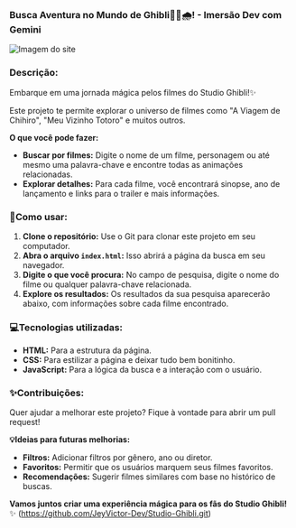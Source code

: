 ### **Busca Aventura no Mundo de Ghibli🐰🌳🌧️**! - **Imersão Dev com Gemini**

![Imagem do site](image-1.png)

### **Descrição:**

Embarque em uma jornada mágica pelos filmes do Studio Ghibli!✨

Este projeto te permite explorar o universo de filmes como "A Viagem de Chihiro", "Meu Vizinho Totoro" e muitos outros. 

**O que você pode fazer:**

* **Buscar por filmes:** Digite o nome de um filme, personagem ou até mesmo uma palavra-chave e encontre todas as animações relacionadas.
* **Explorar detalhes:** Para cada filme, você encontrará sinopse, ano de lançamento e links para o trailer e mais informações.

### **🤔Como usar:**

1. **Clone o repositório:** Use o Git para clonar este projeto em seu computador.
2. **Abra o arquivo `index.html`:** Isso abrirá a página da busca em seu navegador.
3. **Digite o que você procura:** No campo de pesquisa, digite o nome do filme ou qualquer palavra-chave relacionada.
4. **Explore os resultados:** Os resultados da sua pesquisa aparecerão abaixo, com informações sobre cada filme encontrado.

### **💻Tecnologias utilizadas:**

* **HTML:** Para a estrutura da página.
* **CSS:** Para estilizar a página e deixar tudo bem bonitinho.
* **JavaScript:** Para a lógica da busca e a interação com o usuário.

### **✨Contribuições:**

Quer ajudar a melhorar este projeto? Fique à vontade para abrir um pull request! 

**💡Ideias para futuras melhorias:**

* **Filtros:** Adicionar filtros por gênero, ano ou diretor.
* **Favoritos:** Permitir que os usuários marquem seus filmes favoritos.
* **Recomendações:** Sugerir filmes similares com base no histórico de buscas.

**Vamos juntos criar uma experiência mágica para os fãs do Studio Ghibli!** ✨
(https://github.com/JeyVictor-Dev/Studio-Ghibli.git)
 
